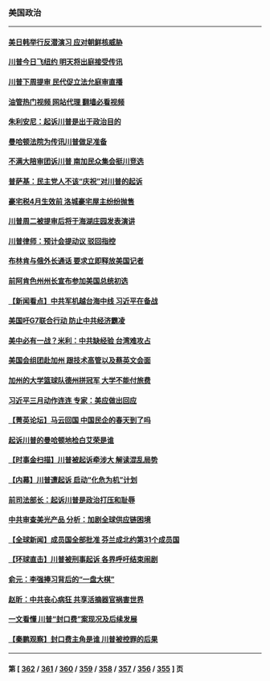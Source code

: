 ### 美国政治
---
#### [美日韩举行反潜演习 应对朝鲜核威胁](../../pages/ncid1078159/n13964480.md?04040045) 
#### [川普今日飞纽约 明天将出庭接受传讯](../../pages/ncid1078159/n13964354.md?04040045) 
#### [川普下周提审 民代促立法允庭审直播](../../pages/ncid1078159/n13964232.md?04040045) 
#### [油管热门视频 网站代理 翻墙必看视频](http://138.2.39.72:81/youtube.html?epic-marker?04040045)
#### [朱利安尼：起诉川普是出于政治目的](../../pages/ncid1078159/n13964234.md?04040045) 
#### [曼哈顿法院为传讯川普做足准备](../../pages/ncid1078159/n13964230.md?04040045) 
#### [不满大陪审团诉川普 南加民众集会挺川竞选](../../pages/ncid1078159/n13964174.md?04040045) 
#### [普萨基：民主党人不该“庆祝”对川普的起诉](../../pages/ncid1078159/n13964029.md?04040045) 
#### [豪宅税4月生效前 洛城豪宅屋主纷纷抛售](../../pages/ncid1078159/n13964164.md?04040045) 
#### [川普周二被提审后将于海湖庄园发表演讲](../../pages/ncid1078159/n13963982.md?04040045) 
#### [川普律师：预计会提动议 驳回指控](../../pages/ncid1078159/n13963958.md?04040045) 
#### [布林肯与俄外长通话 要求立即释放美国记者](../../pages/ncid1078159/n13963946.md?04040045) 
#### [前阿肯色州州长宣布参加美国总统初选](../../pages/ncid1078159/n13963935.md?04040045) 
#### [【新闻看点】中共军机越台海中线 习近平在备战](../../pages/ncid1078159/n13963483.md?04040045) 
#### [美国吁G7联合行动 防止中共经济霸凌](../../pages/ncid1078159/n13963564.md?04040045) 
#### [美中必有一战？米利：中共缺经验 台湾难攻占](../../pages/ncid1078159/n13963490.md?04040045) 
#### [美国会组团赴加州 跟技术高管以及蔡英文会面](../../pages/ncid1078159/n13963538.md?04040045) 
#### [加州的大学篮球队德州拼冠军 大学不能付旅费](../../pages/ncid1078159/n13963466.md?04040045) 
#### [习近平三月动作连连 专家：美应做出回应](../../pages/ncid1078159/n13963399.md?04040045) 
#### [【菁英论坛】马云回国 中国民企的春天到了吗](../../pages/ncid1078159/n13963374.md?04040045) 
#### [起诉川普的曼哈顿地检白艾荣是谁](../../pages/ncid1078159/n13963347.md?04040045) 
#### [【时事金扫描】川普被起诉牵涉大 解读混乱局势](../../pages/ncid1078159/n13963361.md?04040045) 
#### [【内幕】川普遭起诉 启动“化危为机”计划](../../pages/ncid1078159/n13963334.md?04040045) 
#### [前司法部长：起诉川普是政治打压和耻辱](../../pages/ncid1078159/n13963330.md?04040045) 
#### [中共审查美光产品 分析：加剧全球供应链困境](../../pages/ncid1078159/n13963146.md?04040045) 
#### [【全球新闻】成员国全部批准 芬兰成北约第31个成员国](../../pages/ncid1078159/n13963059.md?04040045) 
#### [【环球直击】川普被刑事起诉 各界呼吁结束闹剧](../../pages/ncid1078159/n13962804.md?04040045) 
#### [俞元：李强捧习背后的“一盘大棋”](../../pages/ncid1078159/n13963042.md?04040045) 
#### [赵昕：中共丧心病狂 共享活摘器官祸害世界](../../pages/ncid1078159/n13963031.md?04040045) 
#### [一文看懂 川普“封口费”案现况及后续发展](../../pages/ncid1078159/n13962939.md?04040045) 
#### [【秦鹏观察】封口费主角是谁 川普被控罪的后果](../../pages/ncid1078159/n13962862.md?04040045) 

---
#### 第 [ [362](./362.md?04040045) / [361](./361.md?04040045) / [360](./360.md?04040045) / [359](./359.md?04040045) / [358](./358.md?04040045) / [357](./357.md?04040045) / [356](./356.md?04040045) / [355](./355.md?04040045) ] 页
